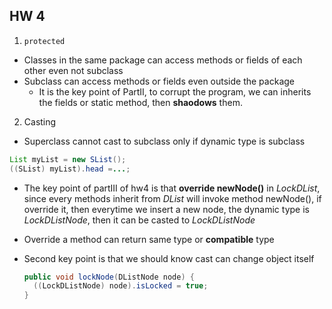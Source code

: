 ## HW 4

1. `protected`
  - Classes in the same package can access methods or fields of each other even not subclass
  - Subclass can access methods or fields even outside the package
    * It is the key point of PartII, to corrupt the program, we can inherits the fields or static method, then **shaodows** them.

2. Casting
 - Superclass cannot cast to subclass only if dynamic type is subclass
  ```java
  List myList = new SList();
  ((SList) myList).head =...;
  ```
- The key point of partIII of hw4 is that **override newNode()** in *LockDList*, since every methods inherit from *DList* will invoke method newNode(), if override it, then everytime we insert a new node, the dynamic type is *LockDListNode*, then it can be casted to *LockDListNode*

- Override a method can return same type or **compatible** type 

- Second key point is that we should know cast can change object itself
  ```java
  public void lockNode(DListNode node) { 
    ((LockDListNode) node).isLocked = true;
  }
  ```
  
